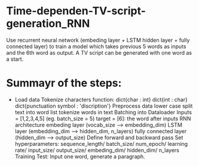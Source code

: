 # Time-dependen-TV-script-generation_RNN
Use recurrent neural network (embeding layer + LSTM hidden layer + fully connected layer) to train a model which takes previous 5 words as inputs and the 6th word as output. A TV script can be generated with one word as a start. 

# Summayr of the steps: 
- Load data
Tokenize characters function:
dict{char : int}
dict{int : char}
dict{punctuation symbol : 'discription'}
Preprocess data
lower case
split text into word list
tokenize words in text
Batching into Dataloader
Inputs = [1,2,3,4,5] (eg. batch_size = 5)
target = [6]: the word after inputs
RNN architecture
embeding layer (vocab_size --> embedding_dim)
LSTM layer (embedding_dim --> hidden_dim, n_layers)
fully connected layer (hidden_dim --> output_size)
Define forward and backward pass
Set hyperparameters: sequence_length/ batch_size/ num_epoch/ learning rate/ input_size/ output_size/ embeding_dim/ hidden_dim/ n_layers
Training
Test: Input one word, generate a paragraph.
